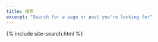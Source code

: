 ```yaml
---
title: 搜索
excerpt: "Search for a page or post you're looking for"
---
```


{% include site-search.html %}
